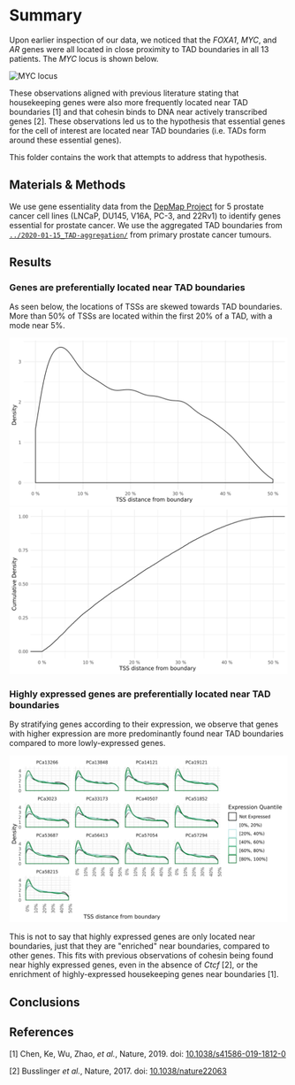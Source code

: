 # Summary

Upon earlier inspection of our data, we noticed that the _FOXA1_, _MYC_, and _AR_ genes were all located in close proximity to TAD boundaries in all 13 patients.
The _MYC_ locus is shown below.

![_MYC_ locus](../2019-10-24_higlass/Plots/MYC-locus.png)

These observations aligned with previous literature stating that housekeeping genes were also more frequently located near TAD boundaries [1] and that cohesin binds to DNA near actively transcribed genes [2].
These observations led us to the hypothesis that essential genes for the cell of interest are located near TAD boundaries (i.e. TADs form around these essential genes).

This folder contains the work that attempts to address that hypothesis.

## Materials & Methods

We use gene essentiality data from the [DepMap Project](https://depmap.org) for 5 prostate cancer cell lines (LNCaP, DU145, V16A, PC-3, and 22Rv1) to identify genes essential for prostate cancer.
We use the aggregated TAD boundaries from [`../2020-01-15_TAD-aggregation/`](../2020-01-15_TAD-aggregation/) from primary prostate cancer tumours.

## Results

### Genes are preferentially located near TAD boundaries

As seen below, the locations of TSSs are skewed towards TAD boundaries.
More than 50% of TSSs are located within the first 20% of a TAD, with a mode near 5%.

![Gene TSS locations across TADs](Plots/distance-density.png)
![Gene TSS locations across TADs CDF](Plots/distance-ecdf.png)

### Highly expressed genes are preferentially located near TAD boundaries

By stratifying genes according to their expression, we observe that genes with higher expression are more predominantly found near TAD boundaries compared to more lowly-expressed genes.

![Proximity to boundaries stratified by expression](Plots/distance-density-by-expression.png)

This is not to say that highly expressed genes are only located near boundaries, just that they are "enriched" near boundaries, compared to other genes.
This fits with previous observations of cohesin being found near highly expressed genes, even in the absence of _Ctcf_ [2], or the enrichment of highly-expressed housekeeping genes near boundaries [1].

## Conclusions

## References

[1] Chen, Ke, Wu, Zhao, _et al._, Nature, 2019. doi: [10.1038/s41586-019-1812-0](https://doi.org/10.1038/s41586-019-1812-0)

[2] Busslinger _et al._, Nature, 2017. doi: [10.1038/nature22063](https://doi.org/10.1038/nature22063)